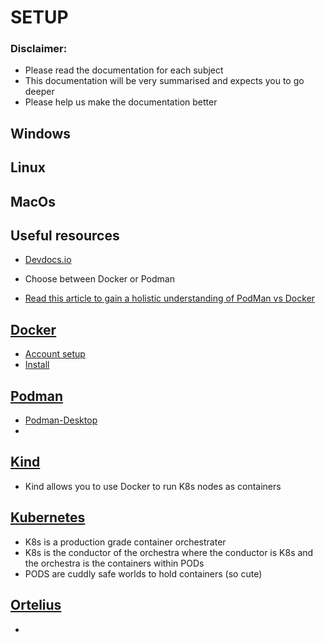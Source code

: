# SETUP
### Disclaimer:
- Please read the documentation for each subject
- This documentation will be very summarised and expects you to go deeper
- Please help us make the documentation better

## Windows


## Linux

## MacOs

## Useful resources
- [Devdocs.io](https://devdocs.io/)


- Choose between Docker or Podman
- [Read this article to gain a holistic understanding of PodMan vs Docker](https://www.lambdatest.com/blog/podman-vs-docker/)

## [Docker](https://www.docker.com/)
- [Account setup](https://hub.docker.com/signup)
- [Install](https://docs.docker.com/get-docker/)

## [Podman](https://podman.io/)
- [Podman-Desktop](https://podman-desktop.io/)
-

## [Kind](https://kind.sigs.k8s.io/)
- Kind allows you to use Docker to run K8s nodes as containers

## [Kubernetes](https://kubernetes.io/)
- K8s is a production grade container orchestrater
- K8s is the conductor of the orchestra where the conductor is K8s and the orchestra is the containers within PODs
- PODS are cuddly safe worlds to hold containers (so cute)

## [Ortelius](https://ortelius.io/)
-